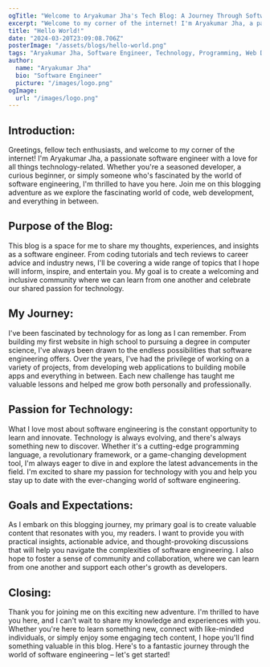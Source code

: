 ```yaml
---
ogTitle: "Welcome to Aryakumar Jha's Tech Blog: A Journey Through Software Engineering"
excerpt: "Welcome to my corner of the internet! I'm Aryakumar Jha, a passionate software engineer with a love for all things technology-related. Join me on this blogging adventure as we explore the fascinating world of software engineering together."
title: "Hello World!"
date: "2024-03-20T23:09:08.706Z"
posterImage: "/assets/blogs/hello-world.png"
tags: "Aryakumar Jha, Software Engineer, Technology, Programming, Web Development"
author:
  name: "Aryakumar Jha"
  bio: "Software Engineer"
  picture: "/images/logo.png"
ogImage:
  url: "/images/logo.png"
---
```


## Introduction:

Greetings, fellow tech enthusiasts, and welcome to my corner of the internet! I'm Aryakumar Jha, a passionate software engineer with a love for all things technology-related. Whether you're a seasoned developer, a curious beginner, or simply someone who's fascinated by the world of software engineering, I'm thrilled to have you here. Join me on this blogging adventure as we explore the fascinating world of code, web development, and everything in between.

## Purpose of the Blog:

This blog is a space for me to share my thoughts, experiences, and insights as a software engineer. From coding tutorials and tech reviews to career advice and industry news, I'll be covering a wide range of topics that I hope will inform, inspire, and entertain you. My goal is to create a welcoming and inclusive community where we can learn from one another and celebrate our shared passion for technology.

## My Journey:

I've been fascinated by technology for as long as I can remember. From building my first website in high school to pursuing a degree in computer science, I've always been drawn to the endless possibilities that software engineering offers. Over the years, I've had the privilege of working on a variety of projects, from developing web applications to building mobile apps and everything in between. Each new challenge has taught me valuable lessons and helped me grow both personally and professionally.

## Passion for Technology:

What I love most about software engineering is the constant opportunity to learn and innovate. Technology is always evolving, and there's always something new to discover. Whether it's a cutting-edge programming language, a revolutionary framework, or a game-changing development tool, I'm always eager to dive in and explore the latest advancements in the field. I'm excited to share my passion for technology with you and help you stay up to date with the ever-changing world of software engineering.

## Goals and Expectations:

As I embark on this blogging journey, my primary goal is to create valuable content that resonates with you, my readers. I want to provide you with practical insights, actionable advice, and thought-provoking discussions that will help you navigate the complexities of software engineering. I also hope to foster a sense of community and collaboration, where we can learn from one another and support each other's growth as developers.

## Closing:

Thank you for joining me on this exciting new adventure. I'm thrilled to have you here, and I can't wait to share my knowledge and experiences with you. Whether you're here to learn something new, connect with like-minded individuals, or simply enjoy some engaging tech content, I hope you'll find something valuable in this blog. Here's to a fantastic journey through the world of software engineering – let's get started!
